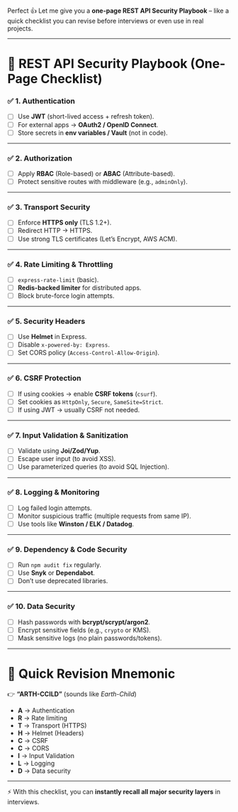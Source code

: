 Perfect 👍 Let me give you a **one-page REST API Security Playbook** – like a quick checklist you can revise before interviews or even use in real projects.

---

# 🔐 REST API Security Playbook (One-Page Checklist)

### ✅ **1. Authentication**

- [ ] Use **JWT** (short-lived access + refresh token).
- [ ] For external apps → **OAuth2 / OpenID Connect**.
- [ ] Store secrets in **env variables / Vault** (not in code).

---

### ✅ **2. Authorization**

- [ ] Apply **RBAC** (Role-based) or **ABAC** (Attribute-based).
- [ ] Protect sensitive routes with middleware (e.g., `adminOnly`).

---

### ✅ **3. Transport Security**

- [ ] Enforce **HTTPS only** (TLS 1.2+).
- [ ] Redirect HTTP → HTTPS.
- [ ] Use strong TLS certificates (Let’s Encrypt, AWS ACM).

---

### ✅ **4. Rate Limiting & Throttling**

- [ ] `express-rate-limit` (basic).
- [ ] **Redis-backed limiter** for distributed apps.
- [ ] Block brute-force login attempts.

---

### ✅ **5. Security Headers**

- [ ] Use **Helmet** in Express.
- [ ] Disable `x-powered-by: Express`.
- [ ] Set CORS policy (`Access-Control-Allow-Origin`).

---

### ✅ **6. CSRF Protection**

- [ ] If using cookies → enable **CSRF tokens** (`csurf`).
- [ ] Set cookies as `HttpOnly`, `Secure`, `SameSite=Strict`.
- [ ] If using JWT → usually CSRF not needed.

---

### ✅ **7. Input Validation & Sanitization**

- [ ] Validate using **Joi/Zod/Yup**.
- [ ] Escape user input (to avoid XSS).
- [ ] Use parameterized queries (to avoid SQL Injection).

---

### ✅ **8. Logging & Monitoring**

- [ ] Log failed login attempts.
- [ ] Monitor suspicious traffic (multiple requests from same IP).
- [ ] Use tools like **Winston / ELK / Datadog**.

---

### ✅ **9. Dependency & Code Security**

- [ ] Run `npm audit fix` regularly.
- [ ] Use **Snyk** or **Dependabot**.
- [ ] Don’t use deprecated libraries.

---

### ✅ **10. Data Security**

- [ ] Hash passwords with **bcrypt/scrypt/argon2**.
- [ ] Encrypt sensitive fields (e.g., `crypto` or KMS).
- [ ] Mask sensitive logs (no plain passwords/tokens).

---

# 📝 Quick Revision Mnemonic

👉 **“ARTH-CCILD”** (sounds like _Earth-Child_)

- **A** → Authentication
- **R** → Rate limiting
- **T** → Transport (HTTPS)
- **H** → Helmet (Headers)
- **C** → CSRF
- **C** → CORS
- **I** → Input Validation
- **L** → Logging
- **D** → Data security

---

⚡ With this checklist, you can **instantly recall all major security layers** in interviews.
